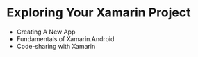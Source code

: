 # Exploring Your Xamarin Project

- Creating A New App
- Fundamentals of Xamarin.Android
- Code-sharing with Xamarin
